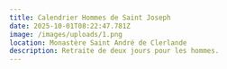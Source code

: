 ```yaml
---
title: Calendrier Hommes de Saint Joseph
date: 2025-10-01T08:22:47.781Z
image: /images/uploads/1.png
location: Monastère Saint André de Clerlande
description: Retraite de deux jours pour les hommes.
---
```

